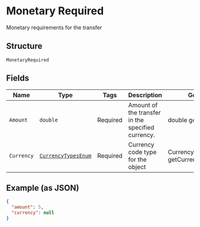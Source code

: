 
# Monetary Required

Monetary requirements for the transfer

## Structure

`MonetaryRequired`

## Fields

| Name | Type | Tags | Description | Getter | Setter |
|  --- | --- | --- | --- | --- | --- |
| `Amount` | `double` | Required | Amount of the transfer in the specified currency. | double getAmount() | setAmount(double amount) |
| `Currency` | [`CurrencyTypesEnum`](../../doc/models/currency-types-enum.md) | Required | Currency code type for the object | CurrencyTypesEnum getCurrency() | setCurrency(CurrencyTypesEnum currency) |

## Example (as JSON)

```json
{
  "amount": 5,
  "currency": null
}
```

